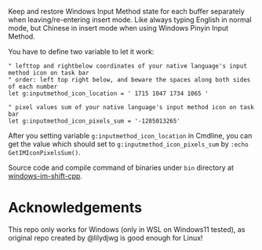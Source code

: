 Keep and restore Windows Input Method state for each buffer separately when leaving/re-entering insert mode. Like always typing English in normal mode, but Chinese in insert mode when using Windows Pinyin Input Method.

You have to define two variable to let it work:

```
" lefttop and rightbelow coordinates of your native language's input method icon on task bar
" order: left top right below, and beware the spaces along both sides of each number
let g:inputmethod_icon_location = ' 1715 1047 1734 1065 '

" pixel values sum of your native language's input method icon on task bar
let g:inputmethod_icon_pixels_sum = '-1285013265'
```

After you setting variable `g:inputmethod_icon_location` in Cmdline, you can get the value which should set to `g:inputmethod_icon_pixels_sum` by `:echo GetIMIconPixelsSum()`.

Source code and compile command of binaries under `bin` directory at [windows-im-shift-cpp](https://github.com/roachsinai/windows-im-shift-cpp).

# Acknowledgements

This repo only works for Windows (only in WSL on Windows11 tested), as original repo created by @lilydjwg is good enough for Linux!
